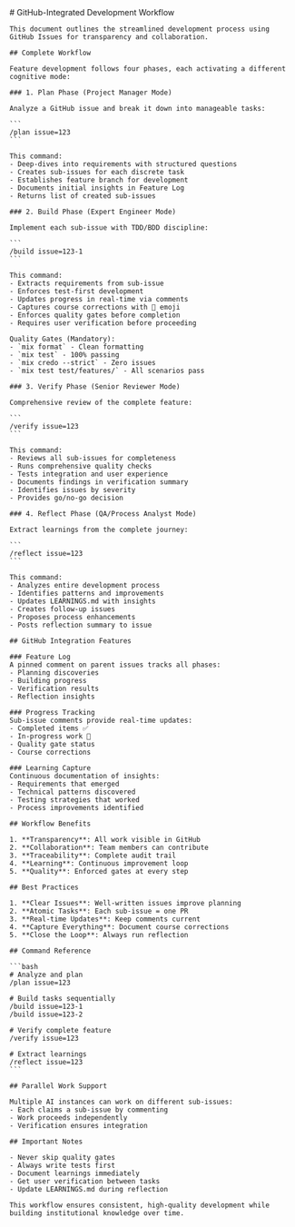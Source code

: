 <prompt>
  <instructions>
    # GitHub-Integrated Development Workflow
    
    This document outlines the streamlined development process using GitHub Issues for transparency and collaboration.
    
    ## Complete Workflow
    
    Feature development follows four phases, each activating a different cognitive mode:
    
    ### 1. Plan Phase (Project Manager Mode)
    
    Analyze a GitHub issue and break it down into manageable tasks:
    
    ```
    /plan issue=123
    ```
    
    This command:
    - Deep-dives into requirements with structured questions
    - Creates sub-issues for each discrete task
    - Establishes feature branch for development
    - Documents initial insights in Feature Log
    - Returns list of created sub-issues
    
    ### 2. Build Phase (Expert Engineer Mode)
    
    Implement each sub-issue with TDD/BDD discipline:
    
    ```
    /build issue=123-1
    ```
    
    This command:
    - Extracts requirements from sub-issue
    - Enforces test-first development
    - Updates progress in real-time via comments
    - Captures course corrections with 🔄 emoji
    - Enforces quality gates before completion
    - Requires user verification before proceeding
    
    Quality Gates (Mandatory):
    - `mix format` - Clean formatting
    - `mix test` - 100% passing
    - `mix credo --strict` - Zero issues
    - `mix test test/features/` - All scenarios pass
    
    ### 3. Verify Phase (Senior Reviewer Mode)
    
    Comprehensive review of the complete feature:
    
    ```
    /verify issue=123
    ```
    
    This command:
    - Reviews all sub-issues for completeness
    - Runs comprehensive quality checks
    - Tests integration and user experience
    - Documents findings in verification summary
    - Identifies issues by severity
    - Provides go/no-go decision
    
    ### 4. Reflect Phase (QA/Process Analyst Mode)
    
    Extract learnings from the complete journey:
    
    ```
    /reflect issue=123
    ```
    
    This command:
    - Analyzes entire development process
    - Identifies patterns and improvements
    - Updates LEARNINGS.md with insights
    - Creates follow-up issues
    - Proposes process enhancements
    - Posts reflection summary to issue
    
    ## GitHub Integration Features
    
    ### Feature Log
    A pinned comment on parent issues tracks all phases:
    - Planning discoveries
    - Building progress
    - Verification results
    - Reflection insights
    
    ### Progress Tracking
    Sub-issue comments provide real-time updates:
    - Completed items ✅
    - In-progress work 🔄
    - Quality gate status
    - Course corrections
    
    ### Learning Capture
    Continuous documentation of insights:
    - Requirements that emerged
    - Technical patterns discovered
    - Testing strategies that worked
    - Process improvements identified
    
    ## Workflow Benefits
    
    1. **Transparency**: All work visible in GitHub
    2. **Collaboration**: Team members can contribute
    3. **Traceability**: Complete audit trail
    4. **Learning**: Continuous improvement loop
    5. **Quality**: Enforced gates at every step
    
    ## Best Practices
    
    1. **Clear Issues**: Well-written issues improve planning
    2. **Atomic Tasks**: Each sub-issue = one PR
    3. **Real-time Updates**: Keep comments current
    4. **Capture Everything**: Document course corrections
    5. **Close the Loop**: Always run reflection
    
    ## Command Reference
    
    ```bash
    # Analyze and plan
    /plan issue=123
    
    # Build tasks sequentially
    /build issue=123-1
    /build issue=123-2
    
    # Verify complete feature
    /verify issue=123
    
    # Extract learnings
    /reflect issue=123
    ```
    
    ## Parallel Work Support
    
    Multiple AI instances can work on different sub-issues:
    - Each claims a sub-issue by commenting
    - Work proceeds independently
    - Verification ensures integration
    
    ## Important Notes
    
    - Never skip quality gates
    - Always write tests first
    - Document learnings immediately
    - Get user verification between tasks
    - Update LEARNINGS.md during reflection
    
    This workflow ensures consistent, high-quality development while building institutional knowledge over time.
  </instructions>
</prompt>